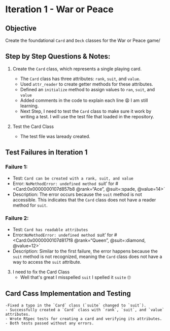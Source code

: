# Iteration 1 - War or Peace

## Objective 
Create the foundational `Card` and `Deck` classes for the War or Peace game/

## Step by Step Questions & Notes:
1. Create the `Card` class, which represents a single playing card.
    - The `Card` class has three attributes: `rank`, `suit`, and `value`.
    - Used `attr_reader` to create getter methods for these attributes.
    - Defined an `initialize` method to assign values to `ran`, `suit`, and `value`
    - Added comments in the code to explain each line 😩 I am still learning. 
    - Next Step, I need to test the `Card` class to make sure it work by writing a test. I will use the test file that loaded in the repository.

2. Test the Card Class
    - The test file was laready created.
## Test Failures in Iteration 1

### Failure 1: 
- Test: `Card can be created with a rank, suit, and value`
- Error: `NoMethodError: undefined method `suit’ for #<Card:0x0000000107d857b8 @rank=“Ace”, @suit=:spade, @value=14>`
- Description: The error occurs because the `suit` method is not accessible. This indicates that the `Card` class does not have a reader method for `suit`.

### Failure 2:
- Test: `Card has readable attributes`
- Error:`NoMethodError: undefined method `suit’ for #<Card:0x0000000107d817f8 @rank=“Queen”, @suit=:diamond, @value=12>`
- Description: Similar to the first failure, the error happens because the `suit` method is not recognized, meaning the `Card` class does not have a way to access the `suit` attribute.

3. I need to fix the Card Class
    - Well that's great I misspelled `suit` I spelled it `suite` 🙄

## Card Cass Implementation and Testing
    -Fixed a typo in the `Card` class (`suite` changed to `suit`).
    - Successfully created a `Card` class with `rank`, `suit`, and `value` attributes.
    - Wrote RSpec tests for creating a card and verifying its attributes.
    - Both tests passed without any errors.